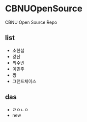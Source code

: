 # CBNUOpenSource
CBNU Open Source Repo

##  list
* 소현섭
* 강산
* 최수빈
* 이민주
* 짱
* 그랜드체이스

## das
* ㄹㅇㄴㅇ
* new